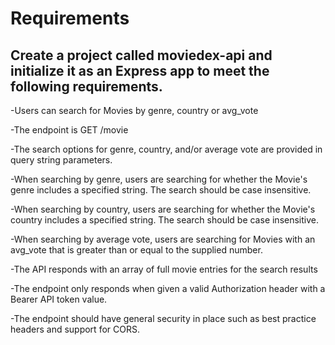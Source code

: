 # Requirements
## Create a project called moviedex-api and initialize it as an Express app to meet the following requirements.

-Users can search for Movies by genre, country or avg_vote

-The endpoint is GET /movie

-The search options for genre, country, and/or average vote are provided in query string parameters.

-When searching by genre, users are searching for whether the Movie's genre includes a specified string. The search should be case insensitive.

-When searching by country, users are searching for whether the Movie's country includes a specified string. The search should be case insensitive.

-When searching by average vote, users are searching for Movies with an avg_vote that is greater than or equal to the supplied number.

-The API responds with an array of full movie entries for the search results

-The endpoint only responds when given a valid Authorization header with a Bearer API token value.

-The endpoint should have general security in place such as best practice headers and support for CORS.